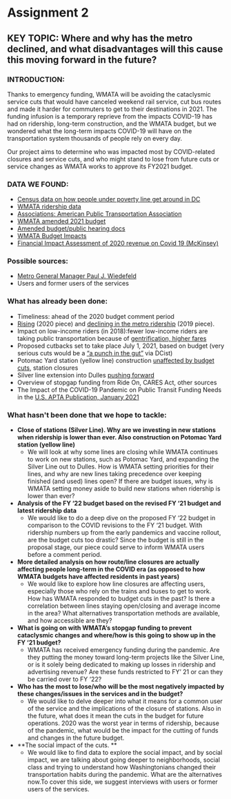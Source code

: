 # Assignment 2
## KEY TOPIC: Where and why has the metro declined, and what disadvantages will this cause this moving forward in the future?
### INTRODUCTION:
Thanks to emergency funding, WMATA will be avoiding the cataclysmic service cuts that would have canceled weekend rail service, cut bus routes and made it harder for commuters to get to their destinations in 2021. The funding infusion is a temporary reprieve from the impacts COVID-19 has had on ridership, long-term construction, and the WMATA budget, but we wondered what the long-term impacts COVID-19 will have on the transportation system thousands of people rely on every day. 

Our project aims to determine who was impacted most by COVID-related closures and service cuts, and who might stand to lose from future cuts or service changes as WMATA works to approve its FY2021 budget.  

### DATA WE FOUND:
- [Census data on how people under poverty line get around in DC](https://data.census.gov/cedsci/table?q=ACSDT5Y2017.B08122&g=0500000US11001&tid=ACSDT5Y2017.B08122)
- [WMATA ridership data](https://www.wmata.com/initiatives/ridership-portal/)
- [Associations: American Public Transportation Association](https://www.apta.com/research-technical-resources/research-reports/)
- [WMATA amended 2021 budget](https://www.wmata.com/about/records/public_docs/upload/FY2021-Approved-Budget_Final-2.pdf)
- [Amended budget/public hearing docs](https://www.wmata.com/about/board/meetings/board-pdfs/upload/3A-FY2021-Budget-Revision-signed-memo.pdf)
- [WMATA Budget Impacts](https://www.wmata.com/initiatives/budget/)
- [Financial Impact Assessment of 2020 revenue on Covid 19 (McKinsey)](https://new.mta.info/document/16951)

### Possible sources:
- [Metro General Manager Paul J. Wiedefeld](https://www.wmata.com/about/leadership/)
- Users and former users of the services

### What has already been done: 
- Timeliness: ahead of the 2020 budget comment period
- [Rising](https://www.washingtonpost.com/transportation/2020/01/15/metro-ridership-continues-rise-statistics-show/) (2020 piece) and [declining in the metro ridership](https://ggwash.org/view/71457/visualizing-metro-wmata-ridership-decline-in-five-graphs) (2019 piece).
- Impact on low-income riders (in 2018):fewer low-income riders are taking public transportation because of [gentrification, higher fares](https://www.washingtonpost.com/express/2018/12/19/new-survey-shows-decline-number-low-income-workers-who-ride-metro/) 
- Proposed cutbacks set to take place July 1, 2021, based on budget (very serious cuts would be a [“a punch in the gut”](https://dcist.com/story/20/12/01/wmata-budget-cuts-impact-dc-region/) via DCist)
- Potomac Yard station (yellow line) construction [unaffected by budget cuts](https://www.alxnow.com/2021/01/27/despite-covid-19-contractor-impacts-potomac-yard-metro-station-on-track-for-spring-2022-opening/), station closures
- Silver line extension into Dulles [pushing forward](https://www.bizjournals.com/washington/news/2021/01/26/silver-line-opening.html)
- Overview of stopgap funding from Ride On, CARES Act, other sources
- The Impact of the COVID-19 Pandemic on Public Transit Funding Needs in the [U.S. APTA Publication, January 2021](https://www.apta.com/research-technical-resources/research-reports/the-impact-of-the-covid-19-pandemic-on-public-transit-funding-needs-in-the-u-s/)

### What hasn't been done that we hope to tackle:
- **Close of stations (Silver Line). Why are we investing in new stations when ridership is lower than ever. Also construction on Potomac Yard station (yellow line)**
  - We will look at why some lines are closing while WMATA continues to work on new stations, such as Potomac Yard, and expanding the Silver Line out to Dulles. How is WMATA setting priorities for their lines, and why are new lines taking precedence over keeping finished (and used) lines open? If there are budget issues, why is WMATA setting money aside to build new stations when ridership is lower than ever?
- **Analysis of the FY ‘22 budget based on the revised FY ‘21 budget and latest ridership data**
  - We would like to do a deep dive on the proposed FY ‘22 budget in comparison to the COVID revisions to the FY ‘21 budget. With ridership numbers up from the early pandemics and vaccine rollout, are the budget cuts too drastic? Since the budget is still in the proposal stage, our piece could serve to inform WMATA users before a comment period.
- **More detailed analysis on how route/line closures are actually affecting people long-term in the COVID era (as opposed to how WMATA budgets have affected residents in past years)**
  - We would like to explore how line closures are affecting users, especially those who rely on the trains and buses to get to work. How has WMATA responded to budget cuts in the past? Is there a correlation between lines staying open/closing and average income in the area? What alternatives transportation methods are available, and how accessible are they?
- **What is going on with WMATA’s stopgap funding to prevent cataclysmic changes and where/how is this going to show up in the FY ‘21 budget?**
  - WMATA has received emergency funding during the pandemic. Are they putting the money toward long-term projects like the Silver Line, or is it solely being dedicated to making up losses in ridership and advertising revenue? Are these funds restricted to FY’ 21 or can they be carried over to FY ‘22?
- **Who has the most to lose/who will be the most negatively impacted by these changes/issues in the services and in the budget?**
  - We would like to delve deeper into what it means for a common user of the service and the implications of the closure of stations. Also in the future, what does it mean the cuts in the budget for future operations. 2020 was the worst year in terms of ridership, because of the pandemic, what would be the impact for the cutting of funds and changes in the future budget. 
- **The social impact of the cuts. **
  - We would like to find data to explore the social impact, and by social impact, we are talking about going deeper to neighborhoods, social class and trying to understand how Washingtonians changed their transportation habits during the pandemic. What are the alternatives now.To cover this side, we suggest interviews with users or former users of the services. 
